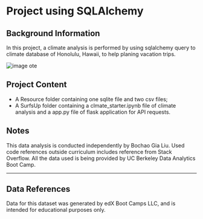 # Project using SQLAlchemy

## Background Information
In this project, a climate analysis is performed by using sqlalchemy query to climate database of Honolulu, Hawaii, to help planing vacation trips.

![image](https://github.com/gialiubc/sqlalchemy-challenge/assets/141379548/3654a775-55b6-46f4-b4b2-ef621f1fdc88)
ote

## Project Content
- A Resource folder containing one sqlite file and two csv files;
- A SurfsUp folder containing a clmate_starter.ipynb file of climate analysis and a app.py file of flask application for API requests.

## Notes
This data analysis is conducted independently by Bochao Gia Liu. 
Used code references outside curriculum includes reference from Stack Overflow. 
All the data used is being provided by UC Berkeley Data Analytics Boot Camp. 

* * *
## Data References
Data for this dataset was generated by edX Boot Camps LLC, and is intended for educational purposes only.

